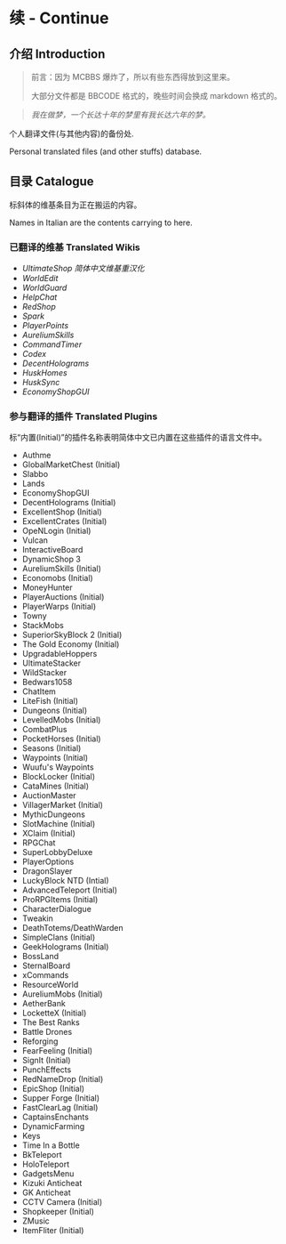 # 续 - Continue

## 介绍 Introduction

> 前言：因为 MCBBS 爆炸了，所以有些东西得放到这里来。
> 
> 大部分文件都是 BBCODE 格式的，晚些时间会换成 markdown 格式的。

> *我在做梦，一个长达十年的梦里有我长达六年的梦。*


个人翻译文件(与其他内容)的备份处.

Personal translated files (and other stuffs) database.

## 目录 Catalogue

标斜体的维基条目为正在搬运的内容。

Names in Italian are the contents carrying to here.

### 已翻译的维基 Translated Wikis

- *UltimateShop 简体中文维基重汉化*
- *WorldEdit*
- *WorldGuard*
- *HelpChat*
- *RedShop*
- *Spark*
- *PlayerPoints*
- *AureliumSkills*
- *CommandTimer*
- *Codex*
- *DecentHolograms*
- *HuskHomes*
- *HuskSync*
- *EconomyShopGUI*

### 参与翻译的插件 Translated Plugins

标“内置(Initial)”的插件名称表明简体中文已内置在这些插件的语言文件中。

- Authme
- GlobalMarketChest (Initial)
- Slabbo
- Lands
- EconomyShopGUI
- DecentHolograms (Initial)
- ExcellentShop (Initial)
- ExcellentCrates (Initial)
- OpeNLogin (Initial)
- Vulcan
- InteractiveBoard
- DynamicShop 3
- AureliumSkills (Initial)
- Economobs (Initial)
- MoneyHunter
- PlayerAuctions (Initial)
- PlayerWarps (Initial)
- Towny
- StackMobs
- SuperiorSkyBlock 2 (Initial)
- The Gold Economy (Initial)
- UpgradableHoppers
- UltimateStacker
- WildStacker
- Bedwars1058
- ChatItem
- LiteFish (Initial)
- Dungeons (Initial)
- LevelledMobs (Initial)
- CombatPlus
- PocketHorses (Initial)
- Seasons (Initial)
- Waypoints (Initial)
- Wuufu's Waypoints
- BlockLocker (Initial)
- CataMines (Initial)
- AuctionMaster
- VillagerMarket (Initial)
- MythicDungeons
- SlotMachine (Initial)
- XClaim (Initial)
- RPGChat
- SuperLobbyDeluxe
- PlayerOptions
- DragonSlayer
- LuckyBlock NTD (Intial)
- AdvancedTeleport (Initial)
- ProRPGItems (Initial)
- CharacterDialogue
- Tweakin
- DeathTotems/DeathWarden
- SimpleClans (Initial)
- GeekHolograms (Initial)
- BossLand
- SternalBoard
- xCommands
- ResourceWorld
- AureliumMobs (Initial)
- AetherBank
- LocketteX (Initial)
- The Best Ranks
- Battle Drones
- Reforging
- FearFeeling (Initial)
- SignIt (Initial)
- PunchEffects
- RedNameDrop (Initial)
- EpicShop (Initial)
- Supper Forge (Initial)
- FastClearLag (Initial)
- CaptainsEnchants
- DynamicFarming
- Keys
- Time In a Bottle
- BkTeleport
- HoloTeleport
- GadgetsMenu
- Kizuki Anticheat
- GK Anticheat
- CCTV Camera (Initial)
- Shopkeeper (Initial)
- ZMusic
- ItemFliter (Initial)
